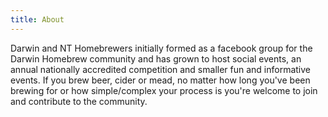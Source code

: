 ```yaml
---
title: About
---
```

Darwin and NT Homebrewers initially formed as a facebook group for the Darwin Homebrew community and has grown to host social events, an annual nationally accredited competition and smaller fun and informative events.
If you brew beer, cider or mead, no matter how long you've been brewing for or how simple/complex your process is you're welcome to join and contribute to the community.
